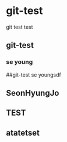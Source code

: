 # git-test
git test test

## git-test
### se young
##git-test
se youngsdf
## SeonHyungJo
## TEST
## atatetset